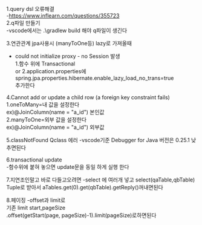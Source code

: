 1.query dsl 오류해결  
-https://www.inflearn.com/questions/355723  
2.q파일 만들기  
-vscode에서는   .\gradlew build 해야 q파일이 생긴다  

3.연관관계 jpa사용시 (manyToOne등)  lazy로 가져올때  
- could not initialize proxy - no Session 발생  
1.함수 위에 Transactional  
or
2.application.properties에spring.jpa.properties.hibernate.enable_lazy_load_no_trans=true  
추가한다   

4.Cannot add or update a child row (a foreign key constraint fails)
1.oneToMany=내 값을 설정한다  
ex)@JoinColumn(name = "a_id")  본인값  
2.manyToOne=외부 값을 설정한다  
ex)@JoinColumn(name = "a_id")  외부값  

5.classNotFound Qclass 에러
-vscode기준 
Debugger for Java  버전은 0.25.1 낮추면된다  

6.transactional update  
-함수위에 붙혀 놓으면 update문을 동일 하게 실행 한다  

7.지연조인말고 바로 다들고오려면
-select 에 여러개 넣고 select(qaTable,qbTable)  
Tuple로 받아서 aTables.get(0).get(qbTable).getReply()꺼내면된다  

8.페이징
-offset과 limit로   
기존 limit start,pageSize  
.offset(getStart(page, pageSize)-1).limit(pageSize)로하면된다  



